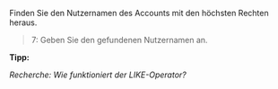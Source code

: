 Finden Sie den Nutzernamen des Accounts mit den höchsten Rechten heraus.

>7: Geben Sie den gefundenen Nutzernamen an.

**Tipp:** 

_Recherche: Wie funktioniert der LIKE-Operator?_